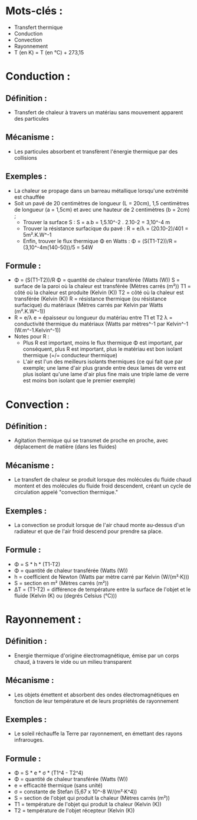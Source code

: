 # Mots-clés :

- Transfert thermique
- Conduction
- Convection
- Rayonnement
- T (en K) = T (en °C) + 273,15

# Conduction :

## Définition :

- Transfert de chaleur à travers un matériau sans mouvement apparent des particules

## Mécanisme :

- Les particules absorbent et transfèrent l'énergie thermique par des collisions

## Exemples :

- La chaleur se propage dans un barreau métallique lorsqu'une extrémité est chauffée
- Soit un pavé de 20 centimètres de longueur (L = 20cm), 1,5 centimètres de longueur (a = 1,5cm) et avec une hauteur de 2 centimètres (b = 2cm) ;
    - Trouver la surface S : S = a.b = 1,5.10^-2 . 2.10-2 = 3,10^-4 m
    - Trouver la résistance surfacique du pavé : R = e/λ = (20.10-2)/401 = 5m².K.W^-1
    - Enfin, trouver le flux thermique Φ en Watts : Φ = (S(T1-T2))/R = (3,10^-4m(140-50))/5 = 54W

## Formule :

- Φ = (S(T1-T2))/R Φ = quantité de chaleur transférée (Watts (W)) S = surface de la paroi où la chaleur est transférée (Mètres carrés (m²)) T1 = côté où la chaleur est produite (Kelvin (K)) T2 = côté où la chaleur est transférée (Kelvin (K)) R = résistance thermique (ou résistance surfacique) du matériaux (Mètres carrés par Kelvin par Watts (m².K.W^-1))
- R = e/λ e = épaisseur ou longueur du matériau entre T1 et T2 λ = conductivité thermique du matériaux (Watts par mètres^-1 par Kelvin^-1 (W.m^-1.Kelvin^-1))
- Notes pour R :
    - Plus R est important, moins le flux thermique Φ est important, par conséquent, plus R est important, plus le matériau est bon isolant thermique (=/= conducteur thermique)
    - L'air est l'un des meilleurs isolants thermiques (ce qui fait que par exemple; une lame d'air plus grande entre deux lames de verre est plus isolant qu'une lame d'air plus fine mais une triple lame de verre est moins bon isolant que le premier exemple)

# Convection :

## Définition :

- Agitation thermique qui se transmet de proche en proche, avec déplacement de matière (dans les fluides)

## Mécanisme :

- Le transfert de chaleur se produit lorsque des molécules du fluide chaud montent et des molécules du fluide froid descendent, créant un cycle de circulation appelé "convection thermique."

## Exemples :

- La convection se produit lorsque de l'air chaud monte au-dessus d'un radiateur et que de l'air froid descend pour prendre sa place.

## Formule :

- Φ = S * h * (T1-T2)
- Φ = quantité de chaleur transférée (Watts (W)) 
- h = coefficient de Newton (Watts par mètre carré par Kelvin (W/(m²·K))) 
- S = section en m² (Mètres carrés (m²)) 
- ΔT = (T1-T2) = différence de température entre la surface de l'objet et le fluide (Kelvin (K) ou (degrés Celsius (°C)))

# Rayonnement :

## Définition :

- Energie thermique d'origine électromagnétique, émise par un corps chaud, à travers le vide ou un milieu transparent 

## Mécanisme :

- Les objets émettent et absorbent des ondes électromagnétiques en fonction de leur température et de leurs propriétés de rayonnement

## Exemples :

- Le soleil réchauffe la Terre par rayonnement, en émettant des rayons infrarouges.

## Formule :

- Φ = S * e * σ * (T1^4 - T2^4) 
- Φ = quantité de chaleur transférée (Watts (W)) 
- e = efficacité thermique (sans unité)
- σ = constante de Stefan (5,67 x 10^-8 W/(m²·K^4)) 
- S = section de l'objet qui produit la chaleur (Mètres carrés (m²)) 
- T1 = température de l'objet qui produit la chaleur (Kelvin (K)) 
- T2 = température de l'objet récepteur (Kelvin (K))
